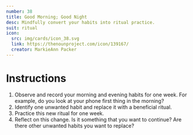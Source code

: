 ```yaml
---
number: 38
title: Good Morning; Good Night
desc: Mindfully convert your habits into ritual practice.
suit: ritual
icon:
  src: img/cards/icon_38.svg
  link: https://thenounproject.com/icon/139167/
  creator: MarkieAnn Packer
---
```

# Instructions
1. Observe and record your morning and evening habits for one week. For example, do you look at your phone first thing in the morning?
2. Identify one unwanted habit and replace it with a beneficial ritual.
3. Practice this new ritual for one week.
4. Reflect on this change. Is it something that you want to continue? Are there other unwanted habits you want to replace?
